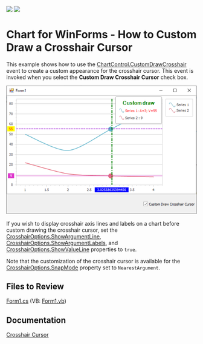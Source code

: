 <!-- default badges list -->
[![](https://img.shields.io/badge/Open_in_DevExpress_Support_Center-FF7200?style=flat-square&logo=DevExpress&logoColor=white)](https://supportcenter.devexpress.com/ticket/details/E4307)
[![](https://img.shields.io/badge/📖_How_to_use_DevExpress_Examples-e9f6fc?style=flat-square)](https://docs.devexpress.com/GeneralInformation/403183)
<!-- default badges end -->

# Chart for WinForms - How to Custom Draw a Crosshair Cursor

This example shows how to use the [ChartControl.CustomDrawCrosshair](https://docs.devexpress.com/WindowsForms/DevExpress.XtraCharts.ChartControl.CustomDrawCrosshair) event to create a custom appearance for the crosshair cursor. This event is invoked when you select the **Custom Draw Crosshair Cursor** check box.

![Chart](images/chart.png)

If you wish to display crosshair axis  lines and labels on a chart before custom drawing the crosshair cursor, set the [CrosshairOptions.ShowArgumentLine](https://docs.devexpress.com/CoreLibraries/DevExpress.XtraCharts.CrosshairOptions.ShowArgumentLine), [CrosshairOptions.ShowArgumentLabels](https://docs.devexpress.com/CoreLibraries/DevExpress.XtraCharts.CrosshairOptions.ShowValueLabels), and [CrosshairOptions.ShowValueLine](https://docs.devexpress.com/CoreLibraries/DevExpress.XtraCharts.CrosshairOptions.ShowValueLine) properties to  `true`. 

Note that the customization of the crosshair cursor is available for the [CrosshairOptions.SnapMode](https://docs.devexpress.com/CoreLibraries/DevExpress.XtraCharts.CrosshairOptions.SnapMode) property set to `NearestArgument`.

## Files to Review

[Form1.cs](./CS/CustomDrawCrosshairCursor/Form1.cs) (VB: [Form1.vb](./VB/CustomDrawCrosshairCursor/Form1.vb))

## Documentation 

[Crosshair Cursor](https://docs.devexpress.com/WindowsForms/14710/controls-and-libraries/chart-control/end-user-features/tooltip-and-crosshair-cursor/crosshair-cursor?p=netframework)
